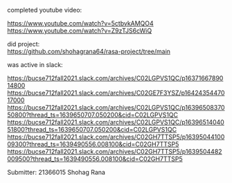 completed youtube video:

https://www.youtube.com/watch?v=5ctbvkAMQO4 \
https://www.youtube.com/watch?v=Z9zTJS6cWiQ

did project: \
https://github.com/shohagrana64/rasa-project/tree/main

was active in slack:

https://bucse712fall2021.slack.com/archives/C02LGPVS1QC/p1637166789014800
https://bucse712fall2021.slack.com/archives/C02GE7F3YSZ/p1642435447017000
https://bucse712fall2021.slack.com/archives/C02LGPVS1QC/p1639650837050800?thread_ts=1639650707.050200&cid=C02LGPVS1QC
https://bucse712fall2021.slack.com/archives/C02LGPVS1QC/p1639651404051800?thread_ts=1639650707.050200&cid=C02LGPVS1QC
https://bucse712fall2021.slack.com/archives/C02GH7TTSP5/p1639504410009300?thread_ts=1639490556.008100&cid=C02GH7TTSP5
https://bucse712fall2021.slack.com/archives/C02GH7TTSP5/p1639504482009500?thread_ts=1639490556.008100&cid=C02GH7TTSP5

Submitter:
21366015 Shohag Rana